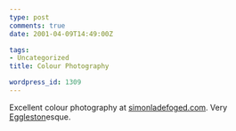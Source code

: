 ```yaml
---
type: post
comments: true
date: 2001-04-09T14:49:00Z

tags:
- Uncategorized
title: Colour Photography

wordpress_id: 1309
---
```


Excellent colour photography at [simonladefoged.com](http://simonladefoged.com/).  Very [Eggleston](http://www.salon.com/people/bc/1999/09/07/eggleston/)esque.
